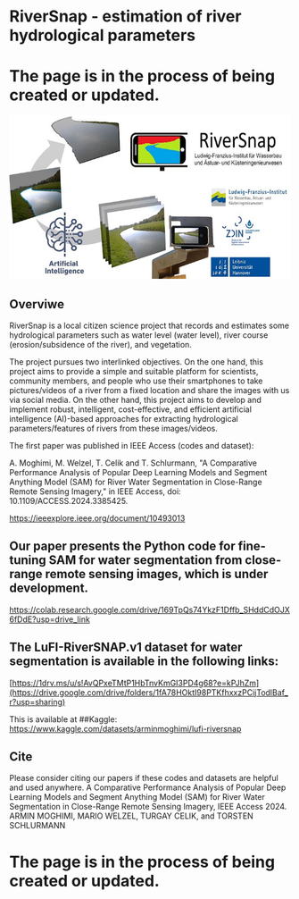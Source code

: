 # RiverSnap - estimation of river hydrological parameters
# The page is in the process of being created or updated.

![Test Image 1](https://github.com/ArminMoghimi/RiverSnap/blob/main/csm_RiverSnap_cd74afa27c.jpg)

## Overviwe
RiverSnap is a local citizen science project that records and estimates some hydrological parameters such as water level (water level), river course (erosion/subsidence of the river), and vegetation.

The project pursues two interlinked objectives. On the one hand, this project aims to provide a simple and suitable platform for scientists, community members, and people who use their smartphones to take pictures/videos of a river from a fixed location and share the images with us via social media. On the other hand, this project aims to develop and implement robust, intelligent, cost-effective, and efficient artificial intelligence (AI)-based approaches for extracting hydrological parameters/features of rivers from these images/videos.

The first paper was published in IEEE Access (codes and dataset): 

A. Moghimi, M. Welzel, T. Celik and T. Schlurmann, "A Comparative Performance Analysis of Popular Deep Learning Models and Segment Anything Model (SAM) for River Water Segmentation in Close-Range Remote Sensing Imagery," in IEEE Access, doi: 10.1109/ACCESS.2024.3385425. 

https://ieeexplore.ieee.org/document/10493013

## Our paper presents the Python code for fine-tuning SAM for water segmentation from close-range remote sensing images, which is under development. 
https://colab.research.google.com/drive/169TpQs74YkzF1Dffb_SHddCdOJX6fDdE?usp=drive_link

## The LuFI-RiverSNAP.v1 dataset for water segmentation is available in the following links:  

[https://1drv.ms/u/s!AvQPxeTMtP1HbTnvKmGI3PD4g68?e=kPJhZm](https://drive.google.com/drive/folders/1fA78HOktI98PTKfhxxzPCijTodlBaf_r?usp=sharing)

This is available at ##Kaggle:
https://www.kaggle.com/datasets/arminmoghimi/lufi-riversnap

## Cite
Please consider citing our papers if these codes and datasets are helpful and used anywhere.
A Comparative Performance Analysis of Popular Deep Learning Models and Segment Anything Model (SAM) for River Water Segmentation in Close-Range Remote Sensing Imagery, IEEE Access 2024. 
ARMIN MOGHIMI, MARIO WELZEL, TURGAY CELIK, and TORSTEN SCHLURMANN

# The page is in the process of being created or updated.
